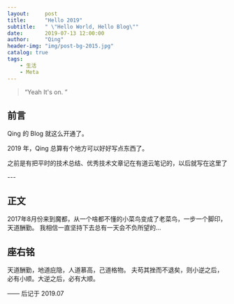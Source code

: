 ```yaml
---
layout:     post
title:      "Hello 2019"
subtitle:   " \"Hello World, Hello Blog\""
date:       2019-07-13 12:00:00
author:     "Qing"
header-img: "img/post-bg-2015.jpg"
catalog: true
tags:
    - 生活
    - Meta
---
```


> “Yeah It's on. ”


## 前言

Qing 的 Blog 就这么开通了。

2019 年，Qing 总算有个地方可以好好写点东西了。
    
之前是有把平时的技术总结、优秀技术文章记在有道云笔记的，以后就写在这里了

<p id = "build"></p>
---

## 正文
 2017年8月份来到魔都，从一个啥都不懂的小菜鸟变成了老菜鸟，一步一个脚印，天道酬勤。
 我相信一直坚持下去总有一天会不负所望的...
 

## 座右铭

天道酬勤，地道庇隐，人道慕高，己道格物。 夫苟其挫而不退矣，则小逆之后，必有小顺。大逆之后，必有大顺。

——  后记于 2019.07



